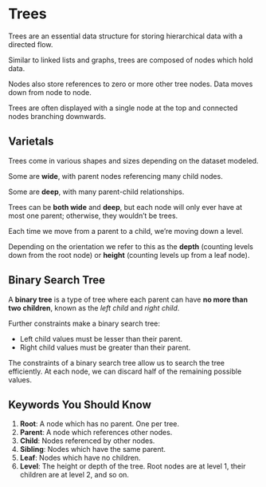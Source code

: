 # Trees
Trees are an essential data structure for storing hierarchical data with a directed flow.

Similar to linked lists and graphs, trees are composed of nodes which hold data.

Nodes also store references to zero or more other tree nodes. Data moves down from node to node.

Trees are often displayed with a single node at the top and connected nodes branching downwards.

## Varietals
Trees come in various shapes and sizes depending on the dataset modeled.

Some are **wide**, with parent nodes referencing many child nodes.

Some are **deep**, with many parent-child relationships.

Trees can be **both wide** and **deep**, but each node will only ever have at most one parent; otherwise, they wouldn’t be trees.

Each time we move from a parent to a child, we’re moving down a level. 

Depending on the orientation we refer to this as the **depth** (counting levels down from the root node) or **height** (counting levels up from a leaf node).

## Binary Search Tree
A **binary tree** is a type of tree where each parent can have **no more than two children**, known as the _left child_ and _right child_.

Further constraints make a binary search tree:

- Left child values must be lesser than their parent.
- Right child values must be greater than their parent.

The constraints of a binary search tree allow us to search the tree efficiently.
At each node, we can discard half of the remaining possible values.

## Keywords You Should Know
1. **Root**: A node which has no parent. One per tree.
2. **Parent**: A node which references other nodes.
3. **Child**: Nodes referenced by other nodes.
4. **Sibling**: Nodes which have the same parent.
5. **Leaf**: Nodes which have no children.
6. **Level**: The height or depth of the tree. Root nodes are at level 1, their children are at level 2, and so on.